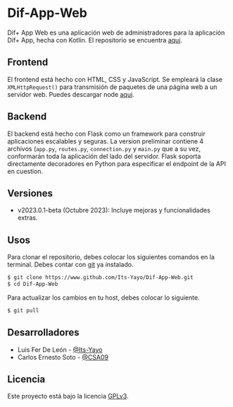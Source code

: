 # Dif-App-Web
Dif+ App Web es una aplicación web de administradores para la aplicación Dif+ App, hecha con Kotlin. El repositorio se encuentra [aqui](https://www.github.com/Its-Yayo/Dif-App).

## Frontend
El frontend está hecho con HTML, CSS y JavaScript. Se empleará la clase ```XMLHttpRequest()``` para transmisión de paquetes de una página web a un servidor web. Puedes descargar node 
[aqui](https://nodejs.org/en/download).

## Backend
El backend está hecho con Flask como un framework para construir aplicaciones escalables y seguras. La version preliminar contiene 4 archivos (```app.py```, ```routes.py```, ```connection.py``` y ```main.py``` que a su vez, conformarán toda la aplicación del lado del servidor. Flask soporta directamente decoradores en Python para especificar el endpoint de la API en cuestion. 

## Versiones
- v2023.0.1-beta (Octubre 2023): Incluye mejoras y funcionalidades extras.

## Usos
Para clonar el repositorio, debes colocar los siguientes comandos en la terminal. Debes contar con [git](https://git-scm.com/downloads) ya instalado. 
```bash
$ git clone https://www.github.com/Its-Yayo/Dif-App-Web.git
$ cd Dif-App-Web
```
Para actualizar los cambios en tu host, debes colocar lo siguiente.
```bash
$ git pull
```

## Desarrolladores
- Luis Fer De León - [@Its-Yayo](https://github.com/Its-Yayo)
- Carlos Ernesto Soto - [@CSA09](https://github.com/CSA09)

## Licencia
Este proyecto está bajo la licencia [GPLv3](https://www.gnu.org/licenses/gpl-3.0.html). 
